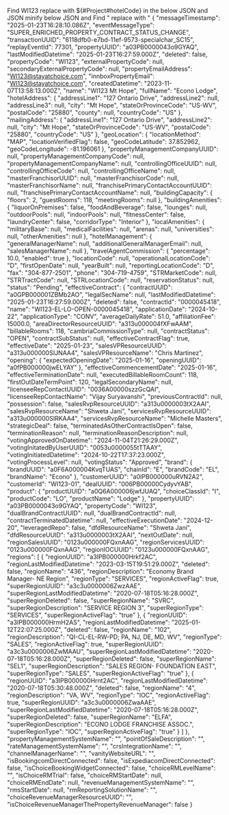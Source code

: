 Find WI123 replace with ${#Project#hotelCode} in the below JSON and
JSON minify below JSON and
Find " replace with \"
{
  "messageTimestamp": "2025-01-23T16:28:10.086Z",
  "eventMessageType": "SUPER_ENRICHED_PROPERTY_CONTRACT_STATUS_CHANGE",
  "transactionUUID": "6118dfb0-e7bd-11ef-9573-specialchar_SC15",
  "replayEventId": 77301,
  "propertyUUID": "a03PB0000043o9GYAQ",
  "lastModifiedDatetime": "2025-01-23T16:27:59.000Z",
  "deleted": false,
  "propertyCode": "WI123",
  "externalPropertyCode": null,
  "secondaryExternalPropertyCode": null,
  "propertyEmailAddress": "WI123@stayatchoice.com",
  "innboxPropertyEmail": "WI123@stayatchoice.com",
  "createdDatetime": "2023-11-07T13:58:13.000Z",
  "name": "WI123 Mt Hope",
  "fullName": "Econo Lodge",
  "hotelAddress": {
    "addressLine1": "127 Ontario Drive",
    "addressLine2": null,
    "addressLine3": null,
    "city": "Mt Hope",
    "stateOrProvinceCode": "US-WV",
    "postalCode": "25880",
    "county": null,
    "countryCode": "US"
  },
  "mailingAddress": {
    "addressLine1": "127 Ontario Drive",
    "addressLine2": null,
    "city": "Mt Hope",
    "stateOrProvinceCode": "US-WV",
    "postalCode": "25880",
    "countryCode": "US"
  },
  "geoLocation": {
    "locationMethod": "MAP",
    "locationVerifiedFlag": false,
    "geoCodeLatitude": 37.852962,
    "geoCodeLongitude": -81.196061
  },
  "propertyManagementCompanyUUID": null,
  "propertyManagementCompanyCode": null,
  "propertyManagementCompanyName": null,
  "controllingOfficeUUID": null,
  "controllingOfficeCode": null,
  "controllingOfficeName": null,
  "masterFranchisorUUID": null,
  "masterFranchisorCode": null,
  "masterFranchisorName": null,
  "franchisePrimaryContactAccountUUID": null,
  "franchisePrimaryContactAccountName": null,
  "buildingCapacity": {
    "floors": 2,
    "guestRooms": 118,
    "meetingRooms": null
  },
  "buildingAmenities": {
    "liquorOnPremises": false,
    "foodAndBeverage": false,
    "lounges": null,
    "outdoorPools": null,
    "indoorPools": null,
    "fitnessCenter": false,
    "laundryCenter": false,
    "corridorType": "Interior"
  },
  "localAmenities": {
    "militaryBase": null,
    "medicalFacilities": null,
    "arenas": null,
    "universities": null,
    "otherAmenities": null
  },
  "hotelManagement": {
    "generalManagerName": null,
    "additionalGeneralManagerEmail": null,
    "salesManagerName": null
  },
  "travelAgentCommission": {
    "percentage": 10.0,
    "enabled": true
  },
  "locationCode": null,
  "operationalLocationCode": "D",
  "firstOpenDate": null,
  "yearBuilt": null,
  "reportingLocationCode": "D",
  "fax": "304-877-2501",
  "phone": "304-719-4759",
  "STRMarketCode": null,
  "STRTractCode": null,
  "STRLocationCode": null,
  "reservationStatus": null,
  "status": "Pending",
  "effectiveContract": {
    "contractUUID": "a0GPB000001ZBMb2AO",
    "legalSecName": null,
    "lastModifiedDatetime": "2025-01-23T16:27:59.000Z",
    "deleted": false,
    "contractId": "0000045418",
    "name": "WI123-EL-LO-OPEN-0000045418",
    "applicationDate": "2024-10-22",
    "applicationType": "CONV",
    "averageDailyRate": 51.0,
    "affiliationFee": 15000.0,
    "areaDirectorResourceUUID": "a313u000004fXFwAAM",
    "billableRooms": 118,
    "cambriaCommissionType": null,
    "contractStatus": "OPEN",
    "contractSubStatus": null,
    "effectiveContractFlag": true,
    "effectiveDate": "2025-01-23",
    "salesVPResourceUUID": "a313u000000SIJNAA4",
    "salesVPResourceName": "Chris Martinez",
    "opening": {
      "expectedOpeningDate": "2025-01-16",
      "openingUUID": "a0fPB000000jwELYAY"
    },
    "effectiveCommencementDate": "2025-01-16",
    "effectiveTerminationDate": null,
    "executedBillableRoomCount": 118,
    "firstOutDateTermPoint": 120,
    "legalSecondaryName": null,
    "licenseeRepContactUUID": "0036A00000szzGcQAI",
    "licenseeRepContactName": "Vijay Suryavanshi",
    "previousContractId": null,
    "possession": false,
    "salesRvpResourceUUID": "a313u0000003tX2AAI",
    "salesRvpResourceName": "Shweta Jani",
    "servicesRvpResourceUUID": "a313u000000SIRKAA4",
    "servicesRvpResourceName": "Michelle Masters",
    "strategicDeal": false,
    "terminatedAsOtherContractIsOpen": false,
    "terminationReason": null,
    "terminationReasonDescription": null,
    "votingApprovedOnDatetime": "2024-11-04T21:26:29.000Z",
    "votingInitatedByUserUUID": "0053u0000055tTTAAY",
    "votingInitiatedDatetime": "2024-10-22T17:37:23.000Z",
    "votingProcessLevel": null,
    "votingStatus": "Approved",
    "brand": {
      "brandUUID": "a0F6A000004KvqTUAS",
      "chainId": "E",
      "brandCode": "EL",
      "brandName": "Econo"
    },
    "customerUUID": "a0IPB000000uRVN2A2",
    "customerId": "WI123-01",
    "dealUUID": "006PB00000CydyvYAB",
    "product": {
      "productUUID": "a0Q6A000006jwfJUAQ",
      "choiceClassId": "I",
      "productCode": "LO",
      "productName": "Lodge"
    },
    "propertyUUID": "a03PB0000043o9GYAQ",
    "propertyCode": "WI123",
    "dualBrandContractUUID": null,
    "dualBrandContractId": null,
    "contractTerminatedDatetime": null,
    "effectiveExecutionDate": "2024-12-20",
    "leveragedRepo": false,
    "dfdResourceName": "Shweta Jani",
    "dfdResourceUUID": "a313u0000003tX2AAI",
    "nextOutDate": null,
    "regionSalesUUID": "0123u000000FQxnAAG",
    "regionServicesUUID": "0123u000000FQxnAAG",
    "regionIOCUUID": "0123u000000FQxnAAG",
    "regions": [
      {
        "regionUUID": "a3IPB000000Hrkf2AC",
        "regionLastModifiedDatetime": "2023-03-15T19:51:29.000Z",
        "deleted": false,
        "regionName": "436",
        "regionDescription": "Economy Brand Manager- NE Region",
        "regionType": "SERVICES",
        "regionActiveFlag": true,
        "superRegionUUID": "a3c3u0000006ZwzAAE",
        "superRegionLastModifiedDatetime": "2020-07-18T05:16:28.000Z",
        "superRegionDeleted": false,
        "superRegionName": "SVRC",
        "superRegionDescription": "SERVICE REGION 3",
        "superRegionType": "SERVICES",
        "superRegionActiveFlag": "true"
      },
      {
        "regionUUID": "a3IPB000000HrmH2AS",
        "regionLastModifiedDatetime": "2025-01-12T22:07:25.000Z",
        "deleted": false,
        "regionName": "102",
        "regionDescription": "QI-CL-EL-RW-PD; PA, NJ, DE, MD, WV",
        "regionType": "SALES",
        "regionActiveFlag": true,
        "superRegionUUID": "a3c3u0000006ZwMAAU",
        "superRegionLastModifiedDatetime": "2020-07-18T05:16:28.000Z",
        "superRegionDeleted": false,
        "superRegionName": "SEL1",
        "superRegionDescription": "SALES REGION- FOUNDATION EAST",
        "superRegionType": "SALES",
        "superRegionActiveFlag": "true"
      },
      {
        "regionUUID": "a3IPB000000Hrnt2AC",
        "regionLastModifiedDatetime": "2020-07-18T05:30:48.000Z",
        "deleted": false,
        "regionName": "4",
        "regionDescription": "VA, WV",
        "regionType": "IOC",
        "regionActiveFlag": true,
        "superRegionUUID": "a3c3u0000006ZwaAAE",
        "superRegionLastModifiedDatetime": "2020-07-18T05:16:28.000Z",
        "superRegionDeleted": false,
        "superRegionName": "ELFA",
        "superRegionDescription": "ECONO LODGE FRANCHISE ASSOC.",
        "superRegionType": "IOC",
        "superRegionActiveFlag": "true"
      }
    ]
  },
  "propertyManagementSystemName": "",
  "pointOfSaleDescription": "",
  "rateManagementSystemName": "",
  "crsIntegrationName": "",
  "channelManagerName": "",
  "vanityWebsiteURL": "",
  "isBookingcomDirectConnected": false,
  "isExpediacomDirectConnected": false,
  "isChoiceBookingWidgetConnected": false,
  "choiceRMLevelName": "",
  "isChoiceRMTrial": false,
  "choiceRMStartDate": null,
  "choiceRMEndDate": null,
  "revenueManagementSystemName": "",
  "rmsStartDate": null,
  "rmReportingSolutionName": "",
  "choiceRevenueManagerResourceUUID": "",
  "isChoiceRevenueManagerThePropertyRevenueManager": false
}


